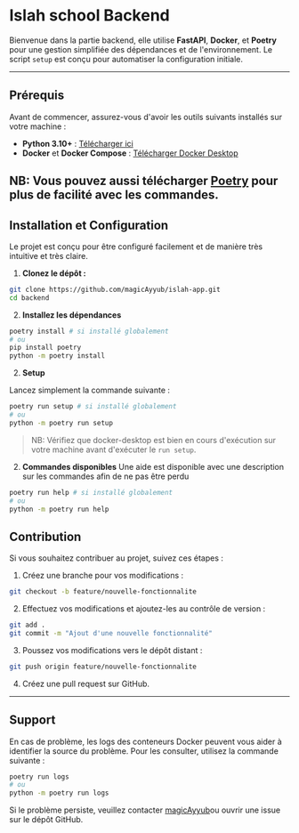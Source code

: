 
# Islah school Backend

Bienvenue dans la partie backend, elle utilise **FastAPI**, **Docker**, et **Poetry** pour une gestion simplifiée des dépendances et de l'environnement. Le script `setup` est conçu pour automatiser la configuration initiale.

---

## Prérequis

Avant de commencer, assurez-vous d'avoir les outils suivants installés sur votre machine :

- **Python 3.10+** : [Télécharger ici](https://www.python.org/downloads/)
- **Docker** et **Docker Compose** : [Télécharger Docker Desktop](https://www.docker.com/products/docker-desktop/)

NB: Vous pouvez aussi télécharger [Poetry](https://python-poetry.org/docs/#installation) pour plus de facilité avec les commandes.
---

## Installation et Configuration

Le projet est conçu pour être configuré facilement et de manière très intuitive et très claire.

1. **Clonez le dépôt :**

```bash
git clone https://github.com/magicAyyub/islah-app.git
cd backend
```

2. **Installez les dépendances**
```bash
poetry install # si installé globalement
# ou
pip install poetry
python -m poetry install
```
2. **Setup**

Lancez simplement la commande suivante :

```bash
poetry run setup # si installé globalement
# ou
python -m poetry run setup
```

> NB: Vérifiez que docker-desktop est bien en cours d'exécution sur votre machine avant d'exécuter le `run setup`.

2. **Commandes disponibles**
Une aide est disponible avec une description sur les commandes afin de ne pas être perdu
```bash
poetry run help # si installé globalement
# ou
python -m poetry run help
```


## Contribution

Si vous souhaitez contribuer au projet, suivez ces étapes :

1. Créez une branche pour vos modifications :
```bash
git checkout -b feature/nouvelle-fonctionnalite
```

2. Effectuez vos modifications et ajoutez-les au contrôle de version :
```bash
git add .
git commit -m "Ajout d'une nouvelle fonctionnalité"
```

3. Poussez vos modifications vers le dépôt distant :
```bash
git push origin feature/nouvelle-fonctionnalite
```

4. Créez une pull request sur GitHub.

---

## Support
En cas de problème, les logs des conteneurs Docker peuvent vous aider à identifier la source du problème. Pour les consulter, utilisez la commande suivante :

```bash
poetry run logs
# ou
python -m poetry run logs
```

Si le problème persiste, veuillez contacter [magicAyyub](https://github.com/magicAyyub)ou ouvrir une issue sur le dépôt GitHub.

